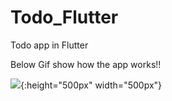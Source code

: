 # Todo_Flutter
Todo app in Flutter

Below Gif show how the app works!!

![](https://github.com/Upasana6/Todo_Flutter/blob/main/todoApp.GIF){:height="500px" width="500px"}
